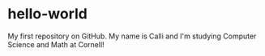 # hello-world
My first repository on GitHub.
My name is Calli and I'm studying Computer Science and Math at Cornell!
